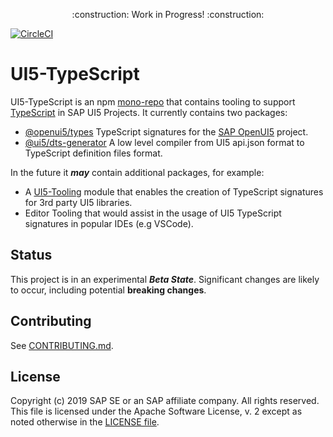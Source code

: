 <p align="center">
    :construction: Work in Progress! :construction:
</p>

[![CircleCI](https://circleci.com/gh/SAP/ui5-typescript.svg?style=svg)](https://circleci.com/gh/SAP/ui5-typescript)

# UI5-TypeScript

UI5-TypeScript is an npm [mono-repo][mono-repo] that contains tooling to support [TypeScript][typescript] in SAP UI5 Projects.
It currently contains two packages:

- [@openui5/types](./packages/types) TypeScript signatures for the [SAP OpenUI5][openui5] project.
- [@ui5/dts-generator](./packages/dts-generator) A low level compiler from UI5 api.json format to TypeScript definition files format.

In the future it **_may_** contain additional packages, for example:

- A [UI5-Tooling][ui5-tooling] module that enables the creation of TypeScript signatures for 3rd party UI5 libraries.
- Editor Tooling that would assist in the usage of UI5 TypeScript signatures in popular IDEs (e.g VSCode).

## Status

This project is in an experimental **_Beta State_**. Significant changes are likely to occur,
including potential **breaking changes**.

## Contributing

See [CONTRIBUTING.md](./CONTRIBUTING.md).

## License

Copyright (c) 2019 SAP SE or an SAP affiliate company. All rights reserved.
This file is licensed under the Apache Software License, v. 2 except as noted otherwise in the [LICENSE file](./LICENSE).

[typescript]: https://www.typescriptlang.org/
[mono-repo]: https://github.com/babel/babel/blob/master/doc/design/monorepo.md
[openui5]: https://openui5.org/
[ui5-tooling]: https://github.com/SAP/ui5-tooling
